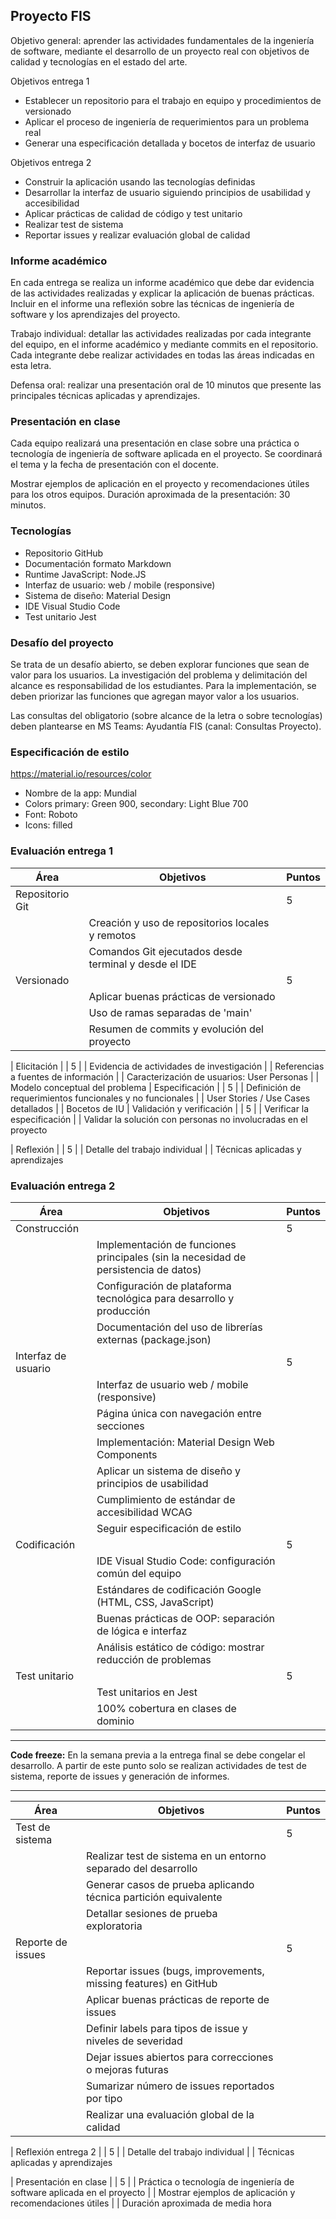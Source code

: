 ## Proyecto FIS
Objetivo general: aprender las actividades fundamentales de la ingeniería de software, mediante el desarrollo de un proyecto real con objetivos de calidad y tecnologías en el estado del arte.

Objetivos entrega 1
* Establecer un repositorio para el trabajo en equipo y procedimientos de versionado
* Aplicar el proceso de ingeniería de requerimientos para un problema real
* Generar una especificación detallada y bocetos de interfaz de usuario

Objetivos entrega 2
* Construir la aplicación usando las tecnologías definidas
* Desarrollar la interfaz de usuario siguiendo principios de usabilidad y accesibilidad
* Aplicar prácticas de calidad de código y test unitario
* Realizar test de sistema
* Reportar issues y realizar evaluación global de calidad

### Informe académico
En cada entrega se realiza un informe académico que debe dar evidencia de las actividades realizadas y explicar la aplicación de buenas prácticas. Incluir en el informe una reflexión sobre las técnicas de ingeniería de software y los aprendizajes del proyecto.

Trabajo individual: detallar las actividades realizadas por cada integrante del equipo, en el informe académico y mediante commits en el repositorio. Cada integrante debe realizar actividades en todas las áreas indicadas en esta letra.

Defensa oral: realizar una presentación oral de 10 minutos que presente las principales técnicas aplicadas y aprendizajes. 

### Presentación en clase
Cada equipo realizará una presentación en clase sobre una práctica o tecnología de ingeniería de software aplicada en el proyecto. Se coordinará el tema y la fecha de presentación con el docente.

Mostrar ejemplos de aplicación en el proyecto y recomendaciones útiles para los otros equipos. Duración aproximada de la presentación: 30 minutos.


### Tecnologías
* Repositorio GitHub
* Documentación formato Markdown
* Runtime JavaScript: Node.JS
* Interfaz de usuario: web / mobile (responsive)
* Sistema de diseño: Material Design
* IDE Visual Studio Code
* Test unitario Jest

### Desafío del proyecto

Se trata de un desafío abierto, se deben explorar funciones que sean de valor para los usuarios.
La investigación del problema y delimitación del alcance es responsabilidad de los estudiantes. 
Para la implementación, se deben priorizar las funciones que agregan mayor valor a los usuarios.

Las consultas del obligatorio (sobre alcance de la letra o sobre tecnologías) deben plantearse en MS Teams: Ayudantía FIS (canal: Consultas Proyecto).

### Especificación de estilo
https://material.io/resources/color 

* Nombre de la app: Mundial
* Colors primary: Green 900, secondary: Light Blue 700
* Font: Roboto
* Icons: filled

### Evaluación entrega 1
Área | Objetivos | Puntos
--- | --- | ---
| Repositorio Git | | 5
| | Creación y uso de repositorios locales y remotos
| | Comandos Git ejecutados desde terminal y desde el IDE
| Versionado | | 5
| | Aplicar buenas prácticas de versionado
| | Uso de ramas separadas de 'main'
| | Resumen de commits y evolución del proyecto

| Elicitación | | 5
| | Evidencia de actividades de investigación
| | Referencias a fuentes de información
| | Caracterización de usuarios: User Personas
| | Modelo conceptual del problema
| Especificación | | 5
| | Definición de requerimientos funcionales y no funcionales
| | User Stories / Use Cases detallados
| | Bocetos de IU
| Validación y verificación | | 5
| | Verificar la especificación
| | Validar la solución con personas no involucradas en el proyecto

| Reflexión | | 5
| | Detalle del trabajo individual
| | Técnicas aplicadas y aprendizajes


### Evaluación entrega 2
Área | Objetivos | Puntos
--- | --- | ---
| Construcción | | 5
| | Implementación de funciones principales (sin la necesidad de persistencia de datos)
| | Configuración de plataforma tecnológica para desarrollo y producción
| | Documentación del uso de librerías externas (package.json)
| Interfaz de usuario | | 5
| | Interfaz de usuario web / mobile (responsive)
| | Página única con navegación entre secciones
| | Implementación: Material Design Web Components
| | Aplicar un sistema de diseño y principios de usabilidad
| | Cumplimiento de estándar de accesibilidad WCAG
| | Seguir especificación de estilo
| Codificación | | 5
| | IDE Visual Studio Code: configuración común del equipo
| | Estándares de codificación Google (HTML, CSS, JavaScript)
| | Buenas prácticas de OOP: separación de lógica e interfaz
| | Análisis estático de código: mostrar reducción de problemas
| Test unitario | | 5
| | Test unitarios en Jest
| | 100% cobertura en clases de dominio

---
**Code freeze:** En la semana previa a la entrega final se debe congelar el desarrollo.
A partir de este punto solo se realizan actividades de test de sistema, reporte de issues y generación de informes.

---

Área | Objetivos | Puntos
--- | --- | ---
| Test de sistema | | 5
| | Realizar test de sistema en un entorno separado del desarrollo
| | Generar casos de prueba aplicando técnica partición equivalente
| | Detallar sesiones de prueba exploratoria
| Reporte de issues | | 5
| | Reportar issues (bugs, improvements, missing features) en GitHub 
| | Aplicar buenas prácticas de reporte de issues
| | Definir labels para tipos de issue y niveles de severidad
| | Dejar issues abiertos para correcciones o mejoras futuras
| | Sumarizar número de issues reportados por tipo
| | Realizar una evaluación global de la calidad

| Reflexión entrega 2 | | 5
| | Detalle del trabajo individual
| | Técnicas aplicadas y aprendizajes

| Presentación en clase | | 5
| | Práctica o tecnología de ingeniería de software aplicada en el proyecto
| | Mostrar ejemplos de aplicación y recomendaciones útiles
| | Duración aproximada de media hora



